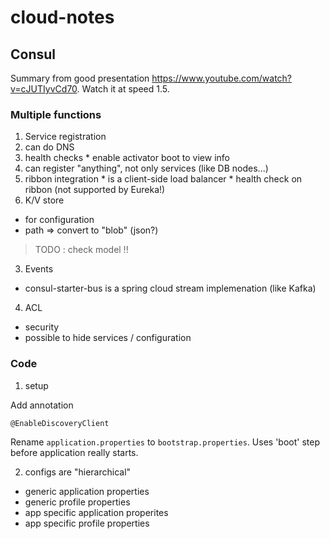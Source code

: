 # cloud-notes

## Consul

Summary from good presentation https://www.youtube.com/watch?v=cJUTIyvCd70. Watch it at speed 1.5.

### Multiple functions

1. Service registration
  1. can do DNS
  2. health checks 
    * enable activator boot to view info
  3. can register "anything", not only services (like DB nodes...)
  4. ribbon integration
    * is a client-side load balancer
    * health check on ribbon (not supported by Eureka!)
2. K/V store
  * for configuration
  * path => convert to "blob" (json?)

> TODO : check model !!

3. Events
  * consul-starter-bus is a spring cloud stream implemenation (like Kafka)
4. ACL
  * security
  * possible to hide services / configuration


### Code

1. setup

Add annotation

```
@EnableDiscoveryClient
```

Rename `application.properties` to `bootstrap.properties`. Uses 'boot' step before application really starts.

2) configs are "hierarchical"
- generic application properties
- generic profile properties
- app specific application properites
- app specific profile properties

